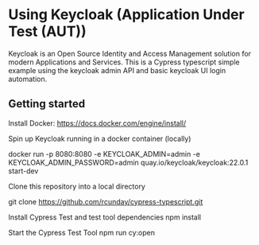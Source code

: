 # Using Keycloak (Application Under Test (AUT))

Keycloak is an Open Source Identity and Access Management solution for modern Applications and Services.
This is a Cypress typescript simple example using the keycloak admin API and basic keycloak UI login automation.

## Getting started

Install Docker: https://docs.docker.com/engine/install/

Spin up Keycloak running in a docker container (locally)

docker run -p 8080:8080 -e KEYCLOAK_ADMIN=admin -e KEYCLOAK_ADMIN_PASSWORD=admin quay.io/keycloak/keycloak:22.0.1 start-dev

Clone this repository into a local directory

git clone https://github.com/rcunday/cypress-typescript.git

Install Cypress Test and test tool dependencies
npm install

Start the Cypress Test Tool
npm run cy:open




